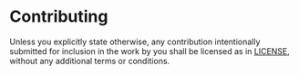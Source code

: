 Contributing
============

Unless you explicitly state otherwise, any contribution intentionally submitted
for inclusion in the work by you shall be licensed as in [LICENSE](LICENSE),
without any additional terms or conditions.
